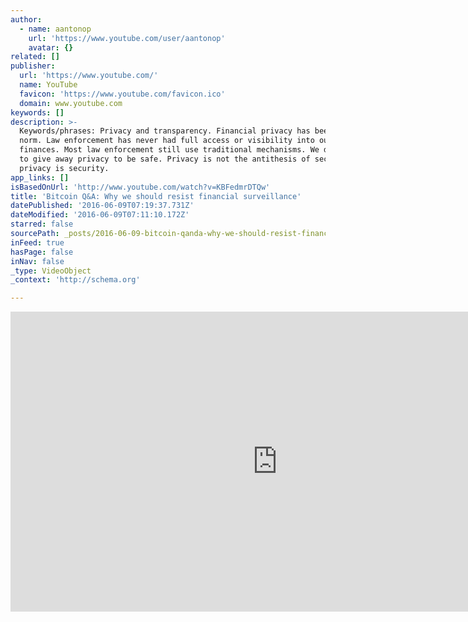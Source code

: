 ```yaml
---
author:
  - name: aantonop
    url: 'https://www.youtube.com/user/aantonop'
    avatar: {}
related: []
publisher:
  url: 'https://www.youtube.com/'
  name: YouTube
  favicon: 'https://www.youtube.com/favicon.ico'
  domain: www.youtube.com
keywords: []
description: >-
  Keywords/phrases: Privacy and transparency. Financial privacy has been the
  norm. Law enforcement has never had full access or visibility into our
  finances. Most law enforcement still use traditional mechanisms. We don't have
  to give away privacy to be safe. Privacy is not the antithesis of security;
  privacy is security.
app_links: []
isBasedOnUrl: 'http://www.youtube.com/watch?v=KBFedmrDTQw'
title: 'Bitcoin Q&A: Why we should resist financial surveillance'
datePublished: '2016-06-09T07:19:37.731Z'
dateModified: '2016-06-09T07:11:10.172Z'
starred: false
sourcePath: _posts/2016-06-09-bitcoin-qanda-why-we-should-resist-financial-surveillance.md
inFeed: true
hasPage: false
inNav: false
_type: VideoObject
_context: 'http://schema.org'

---
```

<iframe src="http://cdn.embedly.com/widgets/media.html?src=https%3A%2F%2Fwww.youtube.com%2Fembed%2FKBFedmrDTQw%3Ffeature%3Doembed&amp;url=http%3A%2F%2Fwww.youtube.com%2Fwatch%3Fv%3DKBFedmrDTQw&amp;image=https%3A%2F%2Fi.ytimg.com%2Fvi%2FKBFedmrDTQw%2Fhqdefault.jpg&amp;key=b7d04c9b404c499eba89ee7072e1c4f7&amp;type=text%2Fhtml&amp;schema=youtube" width="854" height="480" scrolling="no" frameborder="0" allowfullscreen="" style=""></iframe>